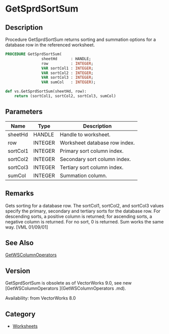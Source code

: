 # GetSprdSortSum

## Description
Procedure GetSprdSortSum returns sorting and summation options for a database row in the referenced worksheet.

```pascal
PROCEDURE GetSprdSortSum(
				sheetHd      : HANDLE;
				row          : INTEGER;
				VAR sortCol1 : INTEGER;
				VAR sortCol2 : INTEGER;
				VAR sortCol3 : INTEGER;
				VAR sumCol   : INTEGER);
```

```python
def vs.GetSprdSortSum(sheetHd, row):
    return (sortCol1, sortCol2, sortCol3, sumCol)
```

## Parameters
|Name|Type|Description|
|---|---|---|
|sheetHd|HANDLE|Handle to worksheet.|
|row|INTEGER|Worksheet database row index.|
|sortCol1|INTEGER|Primary sort column index.|
|sortCol2|INTEGER|Secondary sort column index.|
|sortCol3|INTEGER|Tertiary sort column index.|
|sumCol|INTEGER|Summation column.|

## Remarks
Gets sorting for a database row.  The sortCol1, sortCol2, and sortCol3 values specify the primary, secondary and tertiary sorts for the database row.  For descending sorts, a positive column is returned; for ascending sorts, a negative column is returned.  For no sort,  0 is returned. Sum works the same way. [VML 01/09/01]

## See Also
[GetWSColumnOperators](GetWSColumnOperators.md)

## Version
GetSprdSortSum is obsolete as of VectorWorks 9.0, see new [GetWSColumnOperators ](GetWSColumnOperators .md).

Availability: from VectorWorks 8.0

## Category
* [Worksheets](../Categories/Worksheets.md)
